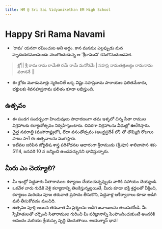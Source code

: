 ```yaml
---
title: HM @ Sri Sai Vidyanikethan EM High School
---
```


# Happy Sri Rama Navami
* ‘రామ’ యనగా రమించుట అని అర్ధం. కాన మనము ఎల్లప్పుడు మన హృదయకమలమందు వెలుగొందుచున్న ఆ 'శ్రీరాముని’ కనుగొనుచుండవలె. 
> శ్లో|| శ్రీ రామ రామ రామేతి రమే రామే మనోరమే | సహస్ర నామతత్తుల్యం రామనామ వరాననే ||
* ఈ శ్లోకం మూడుమార్లు స్మరించితే ఒక్క విష్ణు సహస్రనామ పారాయణ ఫలితమేకాదు, భక్తులకు శివసహస్రనామ ఫలితం కూడా లభిస్తుంది.
## ఉత్సవం
* ఈ పండగ సందర్భంగా హిందువులు సాధారణంగా తమ ఇళ్ళలో చిన్న సీతా రాముల విగ్రహాలకు కల్యాణోత్సవం నిర్వహిస్తుంటారు. చివరగా విగ్రహాలను వీధుల్లో ఊరేగిస్తారు.
* చైత్ర నవరాత్రి (మహారాష్ట్రలో), లేదా వసంతోత్సవం (ఆంధ్రప్రదేశ్ లో) తో తొమ్మిది రోజులు పాటు సాగే ఈ ఉత్సవాలను ముగిస్తారు.
* ఇటీవల జరిపిన జ్యోతిష శాస్త్ర పరిశోధనల ఆధారంగా శ్రీరాముడు {క్రీ.పూ} శాలివాహన శకం 5114, జనవరి 10 న జన్మించి ఉండవచ్చునని భావిస్తున్నారు.
## మీరు ఎం చెయ్యాలి?
* మీ ఇంట్లో పెద్దవారు సీతారాముల కళ్యాణం చేయుచున్నప్పుడు వారికి సహాయం చెయ్యండి.
* ఒకవేళ వారు గుడికి వెళ్లి కల్యాణాన్ని తిలకిస్తున్నట్లయితే, మీరు కూడా భక్తి శ్రద్దలతో వీక్షించి, కళ్యాణం మరియు పూజ తరువాత ప్రసాదం తీసుకొని, పెద్దవాళ్ల ఆశీర్వాదాలు కూడా అడిగి మరీ తీసుకోవడం మంచిది.
* ఉత్సవం పూర్తి అయిన తరువాత మీ ప్రశ్నలను అడిగి జవాబులను తెలుసుకోండి. మీ స్నేహితులతో చర్చించి సీతారాముల గురించి మీ పరిజ్ఞానాన్ని పెంపొందించుకుంటే అందరికి ఆనందం మరియు శ్రేయస్సు వృద్ధి చెందుతాయి. ఆయుశ్మాన్ భావ!
